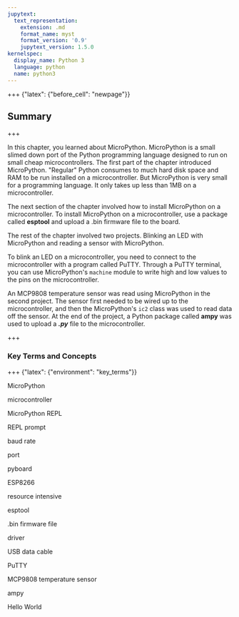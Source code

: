 ```yaml
---
jupytext:
  text_representation:
    extension: .md
    format_name: myst
    format_version: '0.9'
    jupytext_version: 1.5.0
kernelspec:
  display_name: Python 3
  language: python
  name: python3
---
```


+++ {"latex": {"before_cell": "newpage"}}

## Summary

+++

In this chapter, you learned about MicroPython. MicroPython is a small slimed down port of the Python programming language designed to run on small cheap microcontrollers. The first part of the chapter introduced MicroPython. "Regular" Python consumes to much hard disk space and RAM to be run installed on a microcontroller. But MicroPython is very small for a programming language. It only takes up less than 1MB on a microcontroller.

The next section of the chapter involved how to install MicroPython on a microcontroller. To install MicroPython on a microcontroller, use a package called **esptool** and upload a .bin firmware file to the board.

The rest of the chapter involved two projects. Blinking an LED with MicroPython and reading a sensor with MicroPython.

To blink an LED on a microcontroller, you need to connect to the microcontroller with a program called PuTTY. Through a PuTTY terminal, you can use MicroPython's ```machine``` module to write high and low values to the pins on the microcontroller. 

An MCP9808 temperature sensor was read using MicroPython in the second project. The sensor first needed to be wired up to the microcontroller, and then the MicroPython's ```ic2``` class was used to read data off the sensor. At the end of the project, a Python package called **ampy** was used to upload a **_.py_** file to the microcontroller.

+++

### Key Terms and Concepts

+++ {"latex": {"environment": "key_terms"}}

MicroPython

microcontroller

MicroPython REPL

REPL prompt

baud rate

port

pyboard

ESP8266

resource intensive

esptool

.bin firmware file

driver

USB data cable

PuTTY

MCP9808 temperature sensor

ampy

Hello World

```{code-cell} ipython3

```
